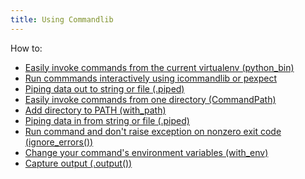```yaml
---
title: Using Commandlib
---
```


How to:

- [Easily invoke commands from the current virtualenv (python_bin)]()
- [Run commmands interactively using icommandlib or pexpect]()
- [Piping data out to string or file (.piped)]()
- [Easily invoke commands from one directory (CommandPath)]()
- [Add directory to PATH (with_path)]()
- [Piping data in from string or file (.piped)]()
- [Run command and don't raise exception on nonzero exit code (ignore_errors())]()
- [Change your command's environment variables (with_env)]()
- [Capture output (.output())]()
